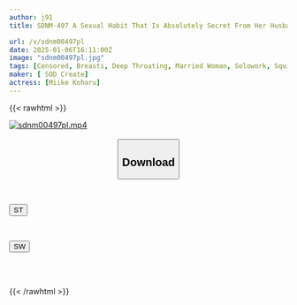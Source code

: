 ```yaml
---
author: j91
title: SDNM-497 A Sexual Habit That Is Absolutely Secret From Her Husband. A Masochistic Wife From The Ancient Capital Of Kyoto, Miike Koharu, 34 Years Old, Chapter 4 First Urination, Exposure Play A New Sexuality Of A Masochistic Wife Blooms A Two-Day Stay-At-Home Climax Hot Spring Trip Where She Cums To The Highest Degree Ever With Extraordinary Perverted Acts

url: /v/sdnm00497pl
date: 2025-01-06T16:11:00Z
image: "sdnm00497pl.jpg"
tags: [Censored, Breasts, Deep Throating, Married Woman, Solowork, Squirting, Yukata]
maker: [ SOD Create]
actress: [Miike Koharu]
---
```



{{< rawhtml >}}

<div class="video" data-videoid="mOdX1dYwjrTbPlG">
    <a href="javascript:;">
        <img src="/v/sdnm00497pl/sdnm00497pl.jpg" width="WIDTH" height="HEIGHT" alt="sdnm00497pl.mp4" loading="lazy">
    </a>
</div>

<script type="text/javascript" src="https://j91.asia/asset/on-demand-st.js"></script>

<br>
  <link rel="stylesheet" href="https://j91.asia/asset/bs5.css">
  
  <center>
  <button class="btn btn-primary" type="button" data-bs-toggle="collapse" data-bs-target=".multi-collapse" aria-expanded="false" aria-controls="multiCollapseExample1 multiCollapseExample2"><h2>Download</h2></button></center>
</p>
<div class="row">
  <div class="col">
    <div class="collapse multi-collapse" id="multiCollapseExample1">
      <div class="card card-body">
	      	      <br>
<div class="buttons">  
<p><a href="/v/sdnm00497pl/st.html" target="_blank"><button class="btn-hover color-3"><i class="fa fa-download"></i> ST</button></a></p></div>
    </div>
  </div>
</div>
  <div class="col">
    <div class="collapse multi-collapse" id="multiCollapseExample2">
      <div class="card card-body">
	      <br>
<div class="buttons">
<p><a href="/v/sdnm00497pl/sw.html" target="_blank"><button class="btn-hover color-2"><i class="fa fa-download"></i> SW</button></a></p></div>
<br><br>
      </div>
    </div>
  </div>
</div>

{{< /rawhtml >}}